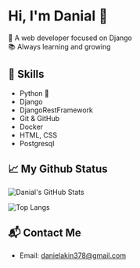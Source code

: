 # Hi, I'm Danial 👋

🎯 A web developer focused on Django  
📚 Always learning and growing  


## 🧠 Skills

- Python 🐍  
- Django 
- DjangoRestFramework
- Git & GitHub  
- Docker
- HTML, CSS
- Postgresql
## 📈 My Github Status

![Danial's GitHub Stats](https://github-readme-stats.vercel.app/api?username=dani200483&show_icons=true&theme=radical)

![Top Langs](https://github-readme-stats.vercel.app/api/top-langs/?username=dani200483&layout=compact)

## 📬 Contact Me

- Email: danielakin378@gmail.com


